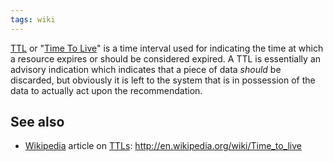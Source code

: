 ```yaml
---
tags: wiki
---
```


[TTL](/wiki/TTL) or "[Time To Live](/wiki/Time_To_Live)" is a time interval used for indicating the time at which a resource expires or should be considered expired. A TTL is essentially an advisory indication which indicates that a piece of data _should_ be discarded, but obviously it is left to the system that is in possession of the data to actually act upon the recommendation.

## See also

-   [Wikipedia](/wiki/Wikipedia) article on [TTLs](/wiki/TTLs): <http://en.wikipedia.org/wiki/Time_to_live>
